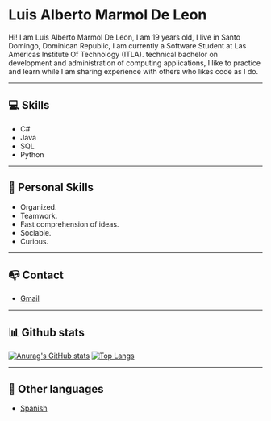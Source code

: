 # Luis Alberto Marmol De Leon
Hi! I am Luis Alberto Marmol De Leon, I am 19 years old, I live in Santo Domingo, Dominican Republic, I am currently a Software Student at Las Americas Institute Of Technology (ITLA). technical bachelor on  development and administration of computing applications, I like to practice and learn while I am sharing experience with others who likes code as I do.
***
## 💻 Skills
- C#
- Java
- SQL
- Python
***
## 💬 Personal Skills
- Organized.
- Teamwork.
- Fast comprehension of ideas.
- Sociable.
- Curious.
***
## 📭 Contact
- [Gmail](mailto:202010350@itla.edu.do)
***
## 📊 Github stats
[![Anurag's GitHub stats](https://github-readme-stats.vercel.app/api?username=LuisMarmolDeleon&theme=dark&show_icons=true&count_private=true&include_all_commits)](https://github.com/anuraghazra/github-readme-stats)
[![Top Langs](https://github-readme-stats.vercel.app/api/top-langs/?username=LuisMarmolDeleon&theme=dark&show_icons=true&layout=compact&count_private=true&include_all_commits)](https://github.com/anuraghazra/github-readme-stats)

***
## 📖 Other languages
- [Spanish](README.md)
<!--
**LuisMarmolDeleon/LuisMarmolDeleon** is a ✨ _special_ ✨ repository because its `README.md` (this file) appears on your GitHub profile.

Here are some ideas to get you started:

- 🔭 I’m currently working on ...
- 🌱 I’m currently learning ...
- 👯 I’m looking to collaborate on ...
- 🤔 I’m looking for help with ...
- 💬 Ask me about ...
- 📫 How to reach me: ...
- 😄 Pronouns: ...
- ⚡ Fun fact: ...
-->
